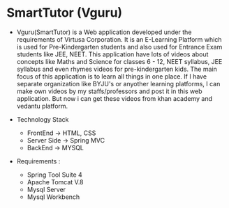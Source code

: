 # SmartTutor (Vguru)
* Vguru(SmartTutor) is a Web application developed under the requirements of Virtusa Corporation. It is an E-Learning Platform which is used for Pre-Kindergarten students 
and also used for Entrance Exam students like JEE, NEET. This application have lots of videos about concepts like Maths and Science for classes 6 - 12, NEET syllabus, JEE syllabus
and even rhymes videos for pre-kindergarten kids. The main focus of this application is to learn all things in one place. If I have separate organization like BYJU's or anyother 
learning platforms, I can make own videos by my staffs/professors and post it in this web application. But now i can get these videos from khan academy and vedantu platform.

* Technology Stack

  * FrontEnd     -> HTML, CSS
  * Server Side  -> Spring MVC
  * BackEnd      -> MYSQL
  
* Requirements :
  * Spring Tool Suite 4
  * Apache Tomcat V.8
  * Mysql Server
  * Mysql Workbench
